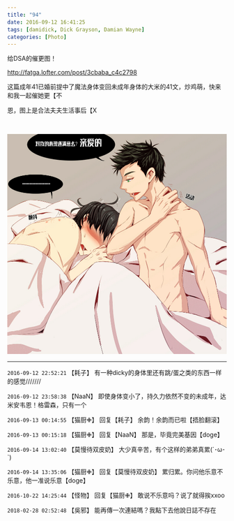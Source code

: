 ```yaml
---
title: "94"
date: 2016-09-12 16:41:25
tags: [damidick, Dick Grayson, Damian Wayne]
categories: [Photo]
---
```


<p>给DSA的催更图！</p> 
<p><a href="http://fatga.lofter.com/post/3cbaba_c4c2798" target="_blank"  >http://fatga.lofter.com/post/3cbaba_c4c2798</a></p> 
<p>这篇成年41已婚前提中了魔法身体变回未成年身体的大米的41文，炒鸡萌，快来和我一起催她更【不</p> 
<p>恩，图上是合法夫夫生活事后【X</p> 
<p><br /></p>

![](https://raw.githubusercontent.com/alicewish/meowchain247/master/img_cVZNdzJtQk9JV2ZSMGZNMkZHR0tyQlVxODJyYjU0cFZHVy9UTlpGaEhTellvQVNPeUlOMEJBPT0.jpg)

---

`2016-09-12 22:52:21` 【耗子】 有一种dicky的身体里还有跳/蛋之类的东西一样的感觉///////

`2016-09-12 23:58:38` 【NaaN】 即使身体变小了，持久力依然不变的未成年，达米安韦恩！格雷森，只有一个

`2016-09-13 00:14:55` 【猫厨✙】 回复【耗子】 余韵！余韵而已啦【捂脸翻滚】

`2016-09-13 00:15:18` 【猫厨✙】 回复【NaaN】 那是，毕竟完美基因【doge】

`2016-09-14 13:02:40` 【莫慢待双皮奶】 大少真辛苦，有个这样的弟弟真累(´･ω･`)

`2016-09-14 13:35:06` 【猫厨✙】 回复【莫慢待双皮奶】 累归累。你问他乐意不乐意，他一准说乐意【doge】

`2016-10-22 14:25:44` 【怪物】 回复【猫厨✙】 敢说不乐意吗？说了就得挨xxoo

`2018-02-28 02:52:48` 【吳邪】 能再傳一次連結嗎？我點下去他說日誌不存在
